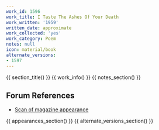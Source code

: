 ```yaml
---
work_id: 1596
work_title: I Taste The Ashes Of Your Death
work_written: '1959'
written_date: approximate
work_collected: 'yes'
work_category: Poem
notes: null
icon: material/book
alternate_versions:
- 1597
---
```


{{ section_title() }}
{{ work_info() }}
{{ notes_section() }}
## Forum References
- [Scan of magazine appearance](https://bukowskiforum.com/showthread.php?t=67)

{{ appearances_section() }}
{{ alternate_versions_section() }}
